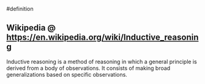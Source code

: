 #definition

## Wikipedia @ https://en.wikipedia.org/wiki/Inductive_reasoning

Inductive reasoning is a method of reasoning in which a general principle is derived from a body of observations. It consists of making broad generalizations based on specific observations.
